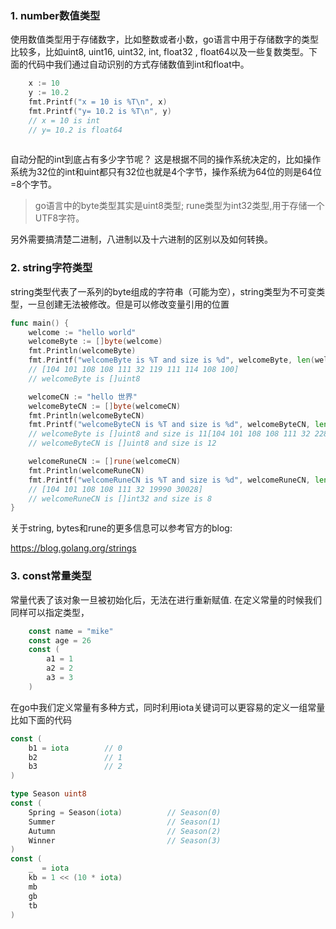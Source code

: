 ### 1. number数值类型

使用数值类型用于存储数字，比如整数或者小数，go语言中用于存储数字的类型比较多，比如uint8, uint16, uint32, int, float32 , float64以及一些复数类型。下面的代码中我们通过自动识别的方式存储数值到int和float中。

```go
	x := 10
	y := 10.2
	fmt.Printf("x = 10 is %T\n", x)
	fmt.Printf("y= 10.2 is %T\n", y)
	// x = 10 is int
	// y= 10.2 is float64
	
```

自动分配的int到底占有多少字节呢？ 这是根据不同的操作系统决定的，比如操作系统为32位的int和uint都只有32位也就是4个字节，操作系统为64位的则是64位=8个字节。

>  go语言中的byte类型其实是uint8类型; rune类型为int32类型,用于存储一个UTF8字符。

另外需要搞清楚二进制，八进制以及十六进制的区别以及如何转换。

### 2. string字符类型

string类型代表了一系列的byte组成的字符串（可能为空），string类型为不可变类型，一旦创建无法被修改。但是可以修改变量引用的位置

```go
func main() {
	welcome := "hello world"
	welcomeByte := []byte(welcome)
	fmt.Println(welcomeByte)
	fmt.Printf("welcomeByte is %T and size is %d", welcomeByte, len(welcomeByte))
	// [104 101 108 108 111 32 119 111 114 108 100]
	// welcomeByte is []uint8

	welcomeCN := "hello 世界"
	welcomeByteCN := []byte(welcomeCN)
	fmt.Println(welcomeByteCN)
	fmt.Printf("welcomeByteCN is %T and size is %d", welcomeByteCN, len(welcomeByteCN))
	// welcomeByte is []uint8 and size is 11[104 101 108 108 111 32 228 184 150231 149 140]
	// welcomeByteCN is []uint8 and size is 12

	welcomeRuneCN := []rune(welcomeCN)
	fmt.Println(welcomeRuneCN)
	fmt.Printf("welcomeRuneCN is %T and size is %d", welcomeRuneCN, len(welcomeRuneCN))
	// [104 101 108 108 111 32 19990 30028]
	// welcomeRuneCN is []int32 and size is 8
}

```

关于string, bytes和rune的更多信息可以参考官方的blog:

https://blog.golang.org/strings



### 3. const常量类型

常量代表了该对象一旦被初始化后，无法在进行重新赋值. 在定义常量的时候我们同样可以指定类型，

```go
	const name = "mike"
	const age = 26
	const (
        a1 = 1
        a2 = 2
        a3 = 3
	)
```



在go中我们定义常量有多种方式，同时利用iota关键词可以更容易的定义一组常量比如下面的代码

```go
const (
	b1 = iota        // 0
	b2               // 1
	b3 				 // 2
)

type Season uint8
const (
	Spring = Season(iota)          // Season(0)
	Summer                         // Season(1)
	Autumn						   // Season(2)
	Winner						   // Season(3)
)
const (
	_  = iota
	kb = 1 << (10 * iota)
	mb
	gb
	tb
)
```